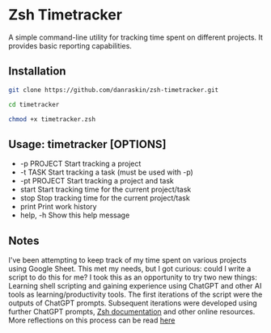 # Zsh Timetracker

A simple command-line utility for tracking time spent on different projects. It provides basic reporting capabilities.

## Installation

```bash
git clone https://github.com/danraskin/zsh-timetracker.git

cd timetracker

chmod +x timetracker.zsh
```

## Usage: timetracker [OPTIONS]

-  -p PROJECT  Start tracking a project
-  -t TASK     Start tracking a task (must be used with -p)
-  -pt PROJECT Start tracking a project and task
-  start       Start tracking time for the current project/task
-  stop        Stop tracking time for the current project/task
-  print       Print work history
-  help, -h    Show this help message

## Notes

I've been attempting to keep track of my time spent on various projects using Google Sheet. This met my needs, but I got curious: could I write a script to do this for me? I took this as an opportunity to try two new things: Learning shell scripting and gaining experience using ChatGPT and other AI tools as learning/productivity tools. The first iterations of the script were the outputs of ChatGPT prompts. Subsequent iterations were developed using further ChatGPT prompts, [Zsh documentation](https://zsh.sourceforge.io/Doc/Release/) and other online resources. More reflections on this process can be read [here](https://danraskin-portfolio.vercel.app/blog)
